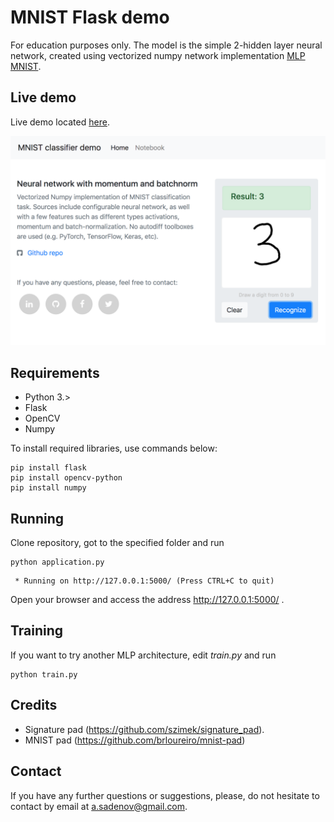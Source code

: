 # MNIST Flask demo 

For education purposes only.
The model is the simple 2-hidden layer neural network, created using vectorized numpy network implementation
[MLP MNIST](https://github.com/alm4z/mlp-mnist/blob/master/demo.ipynb). 


## Live demo
Live demo located [here](https://github.com/alm4z/mlp-mnist/blob/master/demo.ipynb). 

![Demo screenshot](/static/imgs/demo.png?raw=true "Demo")


## Requirements

  * Python 3.>
  * Flask
  * OpenCV
  * Numpy


To install required libraries, use commands below:
```
pip install flask
pip install opencv-python
pip install numpy

```

## Running
Clone repository, got to the specified folder and run
```
python application.py
```
```
 * Running on http://127.0.0.1:5000/ (Press CTRL+C to quit)
```
Open your browser and access the address http://127.0.0.1:5000/ .

## Training
If you want to try another MLP architecture, edit *train.py* and run
```
python train.py
```
## Credits
* Signature pad (https://github.com/szimek/signature_pad).
* MNIST pad (https://github.com/brloureiro/mnist-pad)

## Contact
If you have any further questions or suggestions, please, do not hesitate to contact by email at a.sadenov@gmail.com.

